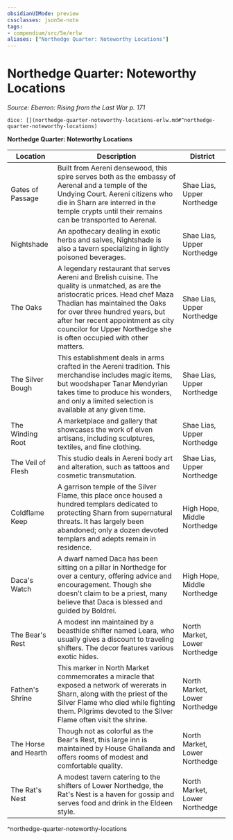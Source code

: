 ```yaml
---
obsidianUIMode: preview
cssclasses: json5e-note
tags:
- compendium/src/5e/erlw
aliases: ["Northedge Quarter: Noteworthy Locations"]
---
```

# Northedge Quarter: Noteworthy Locations
*Source: Eberron: Rising from the Last War p. 171* 

`dice: [](northedge-quarter-noteworthy-locations-erlw.md#^northedge-quarter-noteworthy-locations)`

**Northedge Quarter: Noteworthy Locations**

| Location | Description | District |
|----------|-------------|----------|
| Gates of Passage | Built from Aereni densewood, this spire serves both as the embassy of Aerenal and a temple of the Undying Court. Aereni citizens who die in Sharn are interred in the temple crypts until their remains can be transported to Aerenal. | Shae Lias, Upper Northedge |
| Nightshade | An apothecary dealing in exotic herbs and salves, Nightshade is also a tavern specializing in lightly poisoned beverages. | Shae Lias, Upper Northedge |
| The Oaks | A legendary restaurant that serves Aereni and Brelish cuisine. The quality is unmatched, as are the aristocratic prices. Head chef Maza Thadian has maintained the Oaks for over three hundred years, but after her recent appointment as city councilor for Upper Northedge she is often occupied with other matters. | Shae Lias, Upper Northedge |
| The Silver Bough | This establishment deals in arms crafted in the Aereni tradition. This merchandise includes magic items, but woodshaper Tanar Mendyrian takes time to produce his wonders, and only a limited selection is available at any given time. | Shae Lias, Upper Northedge |
| The Winding Root | A marketplace and gallery that showcases the work of elven artisans, including sculptures, textiles, and fine clothing. | Shae Lias, Upper Northedge |
| The Veil of Flesh | This studio deals in Aereni body art and alteration, such as tattoos and cosmetic transmutation. | Shae Lias, Upper Northedge |
| Coldflame Keep | A garrison temple of the Silver Flame, this place once housed a hundred templars dedicated to protecting Sharn from supernatural threats. It has largely been abandoned; only a dozen devoted templars and adepts remain in residence. | High Hope, Middle Northedge |
| Daca's Watch | A dwarf named Daca has been sitting on a pillar in Northedge for over a century, offering advice and encouragement. Though she doesn't claim to be a priest, many believe that Daca is blessed and guided by Boldrei. | High Hope, Middle Northedge |
| The Bear's Rest | A modest inn maintained by a beasthide shifter named Leara, who usually gives a discount to traveling shifters. The decor features various exotic hides. | North Market, Lower Northedge |
| Fathen's Shrine | This marker in North Market commemorates a miracle that exposed a network of wererats in Sharn, along with the priest of the Silver Flame who died while fighting them. Pilgrims devoted to the Silver Flame often visit the shrine. | North Market, Lower Northedge |
| The Horse and Hearth | Though not as colorful as the Bear's Rest, this large inn is maintained by House Ghallanda and offers rooms of modest and comfortable quality. | North Market, Lower Northedge |
| The Rat's Nest | A modest tavern catering to the shifters of Lower Northedge, the Rat's Nest is a haven for gossip and serves food and drink in the Eldeen style. | North Market, Lower Northedge |
^northedge-quarter-noteworthy-locations